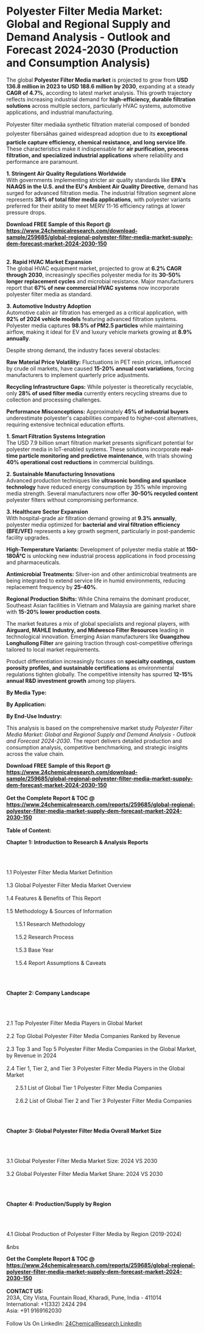 <h1>Polyester Filter Media Market: Global and Regional Supply and Demand Analysis - Outlook and Forecast 2024-2030 (Production and Consumption Analysis)</h1><p>The global <strong>Polyester Filter Media market</strong> is projected to grow from <strong>USD 136.8 million in 2023 to USD 188.6 million by 2030</strong>, expanding at a steady <strong>CAGR of 4.7%</strong>, according to latest market analysis. This growth trajectory reflects increasing industrial demand for <strong>high-efficiency, durable filtration solutions</strong> across multiple sectors, particularly HVAC systems, automotive applications, and industrial manufacturing.</p><p>Polyester filter mediaâa synthetic filtration material composed of bonded polyester fibersâhas gained widespread adoption due to its <strong>exceptional particle capture efficiency, chemical resistance, and long service life</strong>. These characteristics make it indispensable for <strong>air purification, process filtration, and specialized industrial applications</strong> where reliability and performance are paramount.</p><p><strong>1. Stringent Air Quality Regulations Worldwide</strong><br>
With governments implementing stricter air quality standards like <strong>EPA's NAAQS in the U.S. and the EU's Ambient Air Quality Directive</strong>, demand has surged for advanced filtration media. The industrial filtration segment alone represents <strong>38% of total filter media applications</strong>, with polyester variants preferred for their ability to meet MERV 11-16 efficiency ratings at lower pressure drops.</p><div><b>Download FREE Sample of this Report @ 
            <a href="https://www.24chemicalresearch.com/download-sample/259685/global-regional-polyester-filter-media-market-supply-dem-forecast-market-2024-2030-150">
            https://www.24chemicalresearch.com/download-sample/259685/global-regional-polyester-filter-media-market-supply-dem-forecast-market-2024-2030-150</a></b></div><br><p><strong>2. Rapid HVAC Market Expansion</strong><br>
The global HVAC equipment market, projected to grow at <strong>6.2% CAGR through 2030</strong>, increasingly specifies polyester media for its <strong>30-50% longer replacement cycles</strong> and microbial resistance. Major manufacturers report that <strong>67% of new commercial HVAC systems</strong> now incorporate polyester filter media as standard.</p><p><strong>3. Automotive Industry Adoption</strong><br>
Automotive cabin air filtration has emerged as a critical application, with <strong>92% of 2024 vehicle models</strong> featuring advanced filtration systems. Polyester media captures <strong>98.5% of PM2.5 particles</strong> while maintaining airflow, making it ideal for EV and luxury vehicle markets growing at <strong>8.9% annually</strong>.</p><p>Despite strong demand, the industry faces several obstacles:</p><p><strong>Raw Material Price Volatility:</strong> Fluctuations in PET resin prices, influenced by crude oil markets, have caused <strong>15-20% annual cost variations</strong>, forcing manufacturers to implement quarterly price adjustments.</p><p><strong>Recycling Infrastructure Gaps:</strong> While polyester is theoretically recyclable, only <strong>28% of used filter media</strong> currently enters recycling streams due to collection and processing challenges.</p><p><strong>Performance Misconceptions:</strong> Approximately <strong>45% of industrial buyers</strong> underestimate polyester's capabilities compared to higher-cost alternatives, requiring extensive technical education efforts.</p><p><strong>1. Smart Filtration Systems Integration</strong><br>
The USD 7.9 billion smart filtration market presents significant potential for polyester media in IoT-enabled systems. These solutions incorporate <strong>real-time particle monitoring and predictive maintenance</strong>, with trials showing <strong>40% operational cost reductions</strong> in commercial buildings.</p><p><strong>2. Sustainable Manufacturing Innovations</strong><br>
Advanced production techniques like <strong>ultrasonic bonding and spunlace technology</strong> have reduced energy consumption by 35% while improving media strength. Several manufacturers now offer <strong>30-50% recycled content</strong> polyester filters without compromising performance.</p><p><strong>3. Healthcare Sector Expansion</strong><br>
With hospital-grade air filtration demand growing at <strong>9.3% annually</strong>, polyester media optimized for <strong>bacterial and viral filtration efficiency (BFE/VFE)</strong> represents a key growth segment, particularly in post-pandemic facility upgrades.</p><p><strong>High-Temperature Variants:</strong> Development of polyester media stable at <strong>150-180Â°C</strong> is unlocking new industrial process applications in food processing and pharmaceuticals.</p><p><strong>Antimicrobial Treatments:</strong> Silver-ion and other antimicrobial treatments are being integrated to extend service life in humid environments, reducing replacement frequency by <strong>25-40%</strong>.</p><p><strong>Regional Production Shifts:</strong> While China remains the dominant producer, Southeast Asian facilities in Vietnam and Malaysia are gaining market share with <strong>15-20% lower production costs</strong>.</p><p>The market features a mix of global specialists and regional players, with <strong>Airguard, MAHLE Industry, and Midwesco Filter Resources</strong> leading in technological innovation. Emerging Asian manufacturers like <strong>Guangzhou Longhuilong Filter</strong> are gaining traction through cost-competitive offerings tailored to local market requirements.</p><p>Product differentiation increasingly focuses on <strong>specialty coatings, custom porosity profiles, and sustainable certifications</strong> as environmental regulations tighten globally. The competitive intensity has spurred <strong>12-15% annual R&amp;D investment growth</strong> among top players.</p><p><strong>By Media Type:</strong></p><p><strong>By Application:</strong></p><p><strong>By End-Use Industry:</strong></p><p>This analysis is based on the comprehensive market study <em>Polyester Filter Media Market: Global and Regional Supply and Demand Analysis - Outlook and Forecast 2024-2030</em>. The report delivers detailed production and consumption analysis, competitive benchmarking, and strategic insights across the value chain.</p><div><b>Download FREE Sample of this Report @ 
            <a href="https://www.24chemicalresearch.com/download-sample/259685/global-regional-polyester-filter-media-market-supply-dem-forecast-market-2024-2030-150">
            https://www.24chemicalresearch.com/download-sample/259685/global-regional-polyester-filter-media-market-supply-dem-forecast-market-2024-2030-150</a></b></div><br><div><b>Get the Complete Report & TOC @ 
            <a href="https://www.24chemicalresearch.com/reports/259685/global-regional-polyester-filter-media-market-supply-dem-forecast-market-2024-2030-150">
            https://www.24chemicalresearch.com/reports/259685/global-regional-polyester-filter-media-market-supply-dem-forecast-market-2024-2030-150</a></b></div><br>
            <b>Table of Content:</b><p><p><strong>Chapter 1: Introduction to Research &amp; Analysis Reports</strong></p><br />
<br />
<p>1.1 Polyester Filter Media Market Definition<br /><br />
1.3 Global Polyester Filter Media Market Overview<br /><br />
1.4 Features &amp; Benefits of This Report<br /><br />
1.5 Methodology &amp; Sources of Information<br /><br />
&nbsp;&nbsp;&nbsp;&nbsp;&nbsp; 1.5.1 Research Methodology<br /><br />
&nbsp;&nbsp;&nbsp;&nbsp;&nbsp; 1.5.2 Research Process<br /><br />
&nbsp;&nbsp;&nbsp;&nbsp;&nbsp; 1.5.3 Base Year<br /><br />
&nbsp;&nbsp;&nbsp;&nbsp;&nbsp; 1.5.4 Report Assumptions &amp; Caveats</p><br />
<br />
<p><strong>Chapter 2: Company Landscape</strong></p><br />
<br />
<p>2.1 Top Polyester Filter Media Players in Global Market<br /><br />
2.2 Top Global Polyester Filter Media Companies Ranked by Revenue<br /><br />
2.3 Top 3 and Top 5 Polyester Filter Media Companies in the Global Market, by Revenue in 2024<br /><br />
2.4 Tier 1, Tier 2, and Tier 3 Polyester Filter Media Players in the Global Market<br /><br />
&nbsp;&nbsp;&nbsp;&nbsp;&nbsp; 2.5.1 List of Global Tier 1 Polyester Filter Media Companies<br /><br />
&nbsp;&nbsp;&nbsp;&nbsp;&nbsp; 2.6.2 List of Global Tier 2 and Tier 3 Polyester Filter Media Companies</p><br />
<br />
<p><strong>Chapter 3: Global Polyester Filter Media Overall Market Size</strong></p><br />
<br />
<p>3.1 Global Polyester Filter Media Market Size: 2024 VS 2030<br /><br />
3.2 Global Polyester Filter Media Market Share: 2024 VS 2030</p><br />
<br />
<p><strong>Chapter 4: Production/Supply by Region</strong></p><br />
<br />
<p>4.1 Global Production of Polyester Filter Media by Region (2019-2024)<br /><br />
&nbs</p><div><b>Get the Complete Report & TOC @ 
            <a href="https://www.24chemicalresearch.com/reports/259685/global-regional-polyester-filter-media-market-supply-dem-forecast-market-2024-2030-150">
            https://www.24chemicalresearch.com/reports/259685/global-regional-polyester-filter-media-market-supply-dem-forecast-market-2024-2030-150</a></b></div><br><b>CONTACT US:</b><br>
            203A, City Vista, Fountain Road, Kharadi, Pune, India - 411014<br>
            International: +1(332) 2424 294<br>
            Asia: +91 9169162030 <br><br>
            Follow Us On LinkedIn: <a href="https://www.linkedin.com/company/24chemicalresearch/">24ChemicalResearch LinkedIn</a>